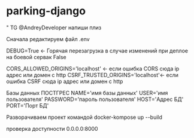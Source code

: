 # parking-django
" TG @AndreyDeveloper 
напиши плиз


Сначала редактируем файл .env

DEBUG=True <- Горячая перезагрузка в случае изменений при деплое на боевой сервак False

CORS_ALLOWED_ORIGINS='localhost' <- если ошибка CORS сюда ip адрес или домен с http
CSRF_TRUSTED_ORIGINS='localhost'<- если ошибка CSRF сюда ip адрес или домен с http

Базы данных ПОСТГРЕС
NAME='имя базы данных'
USER='имя пользователя'
PASSWORD='пароль пользователя'
HOST='Адрес БД'
PORT='Порт БД'

Разворачиваем проект командой
docker-kompose up --build

проверка доступности
0.0.0.0:8000